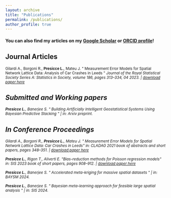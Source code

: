 ```yaml
---
layout: archive
title: "Publications"
permalink: /publications/
author_profile: true
---
```


#### You can also find my articles on my [Google Scholar](https://scholar.google.com/citations?user=ib6pbCMAAAAJ&hl=it) or [ORCID profile](https://orcid.org/0009-0005-7062-3523)!

## Journal Articles

<sub>Gilardi A., Borgoni R., <b>Presicce L.</b>, Mateu J. &quot; Measurement Error Models for Spatial Network Lattice Data: Analysis of Car Crashes in Leeds &quot; <i>Journal of the Royal Statistical Society Series A: Statistics in Society<i/>, volume 186, pages 313–334, 04 2023. | [download paper here](https://academic.oup.com/jrsssa/advance-article/doi/10.1093/jrsssa/qnad057/7146735?login=true)

## Submitted and Working papers

<sub><b>Presicce L.</b>, Banerjee S. &quot; Building Artificially Intelligent Geostatistical Systems Using Bayesian Predictive Stacking &quot; | in: <i>Arxiv preprint<i/>.

<!---

<sub><b>Presicce L.</b>, Banerjee S. &quot; Stacking of exact Bayesian models for multivariate spatial data&quot; | in: <i>Arxiv preprint<i/>.

--->

## In Conference Proceedings

<sub>Gilardi A., Borgoni R., <b>Presicce L.</b>, Mateu J. &quot; Measurement Error Models for Spatial Network Lattice Data: Car Crashes in Leeds&quot; in: <i>CLADAG 2021 book of abstracts and short papers<i/>, pages 348–351. | [download paper here](https://media.fupress.com/files/pdf/24/7254/19407)

<sub><b>Presicce L.</b>, Rigon T., Aliverti E. &quot;Bias-reduction methods for Poisson regression models&quot;  in: <i>SIS 2023 book of short papers<i/>, pages 908–912.  | [download paper here](https://it.pearson.com/content/dam/region-core/italy/pearson-italy/pdf/Docenti/Universit%C3%A0/bozza-book-compresso.pdf)

<sub><b>Presicce L.</b>, Banerjee S. &quot; Accelerated meta-kriging for massive spatial datasets &quot; | in: <i>BAYSM 2024<i/>.

<sub><b>Presicce L.</b>, Banerjee S. &quot; Bayesian meta-learning approach for feasible large spatial analysis &quot; | in: <i>SIS 2024<i/>.


<!---  
[paper](https://www.aclweb.org/anthology/2021.hackashop-1.19.pdf) |
[slides](https://myrthereuver.github.io/talks/Slides_ArgMiningstance.pdf)  |
[poster](https://myrthereuver.github.io/talks/MattisReuver_HackathonReport%20(6).pdf) |
[code/demo](https://github.com/myrthereuver/Hackathon_MediaComments/blob/main/Hackathon_comments_script.ipynb)</sub>
--->
